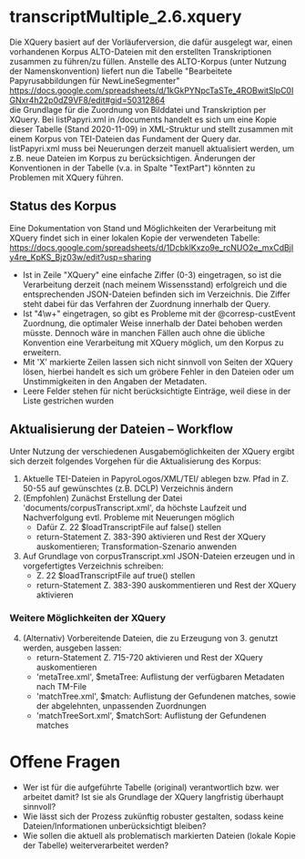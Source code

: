 # transcriptMultiple_2.6.xquery #
Die XQuery basiert auf der Vorläuferversion, die dafür ausgelegt war, einen vorhandenen Korpus ALTO-Dateien mit den erstellten Transkriptionen zusammen zu führen/zu füllen.
Anstelle des ALTO-Korpus (unter Nutzung der Namenskonvention) liefert nun die Tabelle "Bearbeitete Papyrusabbildungen für NewLineSegmenter" <br/> https://docs.google.com/spreadsheets/d/1kGkPYNpcTaSTe_4ROBwitSlpC0IGNxr4h22p0dZ9VF8/edit#gid=50312864 <br/>
die Grundlage für die Zuordnung von Bilddatei und Transkription per XQuery. 
Bei listPapyri.xml in /documents handelt es sich um eine Kopie dieser Tabelle (Stand 2020-11-09) in XML-Struktur und stellt zusammen mit einem Korpus von TEI-Dateien das Fundament der Query dar. <br/> 
listPapyri.xml muss bei Neuerungen derzeit manuell aktualisiert werden, um z.B. neue Dateien im Korpus zu berücksichtigen. Änderungen der Konventionen in der Tabelle (v.a. in Spalte "TextPart") könnten zu Problemen mit XQuery führen.

## Status des Korpus ##
Eine Dokumentation von Stand und Möglichkeiten der Verarbeitung mit XQuery findet sich in einer lokalen Kopie der verwendeten Tabelle:
https://docs.google.com/spreadsheets/d/1DcbklKxzo9e_rcNUO2e_mxCdBjIy4re_KpKS_Bjz03w/edit?usp=sharing
- Ist in Zeile "XQuery" eine einfache Ziffer (0-3) eingetragen, so ist die Verarbeitung derzeit (nach meinem Wissensstand) erfolgreich und die entsprechenden JSON-Dateien befinden sich im Verzeichnis. Die Ziffer steht dabei für das Verfahren der Zuordnung innerhalb der Query.
- Ist "4\w+" eingetragen, so gibt es Probleme mit der @corresp-custEvent Zuordnung, die optimaler Weise innerhalb der Datei behoben werden müsste. Dennoch wäre in manchen Fällen auch ohne die übliche Konvention eine Verarbeitung mit XQuery möglich, um den Korpus zu erweitern.
- Mit 'X' markierte Zeilen lassen sich nicht sinnvoll von Seiten der XQuery lösen, hierbei handelt es sich um gröbere Fehler in den Dateien oder um Unstimmigkeiten in den Angaben der Metadaten.
- Leere Felder stehen für nicht berücksichtigte Einträge, weil diese in der Liste gestrichen wurden

## Aktualisierung der Dateien – Workflow ##
Unter Nutzung der verschiedenen Ausgabemöglichkeiten der XQuery ergibt sich derzeit folgendes Vorgehen für die Aktualisierung des Korpus:
1. Aktuelle TEI-Dateien in PapyroLogos/XML/TEI/ ablegen bzw. Pfad in Z. 50-55 auf gewünschtes (z.B. DCLP) Verzeichnis ändern
2. (Empfohlen) Zunächst Erstellung der Datei 'documents/corpusTranscript.xml', da höchste Laufzeit und Nachverfolgung evtl. Probleme mit Neuerungen möglich 
    - Dafür Z. 22 $loadTranscriptFile auf false() stellen
    - return-Statement Z. 383-390 aktivieren und Rest der XQuery auskomentieren; Transformation-Szenario anwenden
3. Auf Grundlage von corpusTranscript.xml JSON-Dateien erzeugen und in vorgefertigtes Verzeichnis schreiben:
    - Z. 22 $loadTranscriptFile auf true() stellen 
    - return-Statement Z. 383-390 auskommentieren und Rest der XQuery aktivieren 
### Weitere Möglichkeiten der XQuery
4. (Alternativ) Vorbereitende Dateien, die zu Erzeugung von 3. genutzt werden, ausgeben lassen:
    - return-Statement Z. 715-720 aktivieren und Rest der XQuery auskomentieren
    - 'metaTree.xml', $metaTree: Auflistung der verfügbaren Metadaten nach TM-File
    - 'matchTree.xml', $match: Auflistung der Gefundenen matches, sowie der abgelehnten, unpassenden Zuordnungen
    - 'matchTreeSort.xml', $matchSort: Auflistung der Gefundenen matches
# Offene Fragen
- Wer ist für die aufgeführte Tabelle (original) verantwortlich bzw. wer arbeitet damit? Ist sie als Grundlage der XQuery langfristig überhaupt sinnvoll?
- Wie lässt sich der Prozess zukünftig robuster gestalten, sodass keine Dateien/Informationen unberücksichtigt bleiben?
- Wie sollen die aktuell als problematisch markierten Dateien (lokale Kopie der Tabelle) weiterverarbeitet werden?

